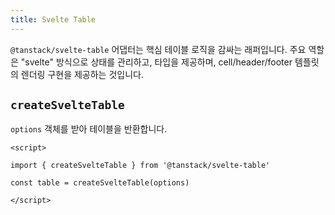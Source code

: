 ```yaml
---
title: Svelte Table
---
```


`@tanstack/svelte-table` 어댑터는 핵심 테이블 로직을 감싸는 래퍼입니다. 주요 역할은 "svelte" 방식으로 상태를 관리하고, 타입을 제공하며, cell/header/footer 템플릿의 렌더링 구현을 제공하는 것입니다.

## `createSvelteTable`

`options` 객체를 받아 테이블을 반환합니다.

```svelte
<script>

import { createSvelteTable } from '@tanstack/svelte-table'

const table = createSvelteTable(options)

</script>
```
